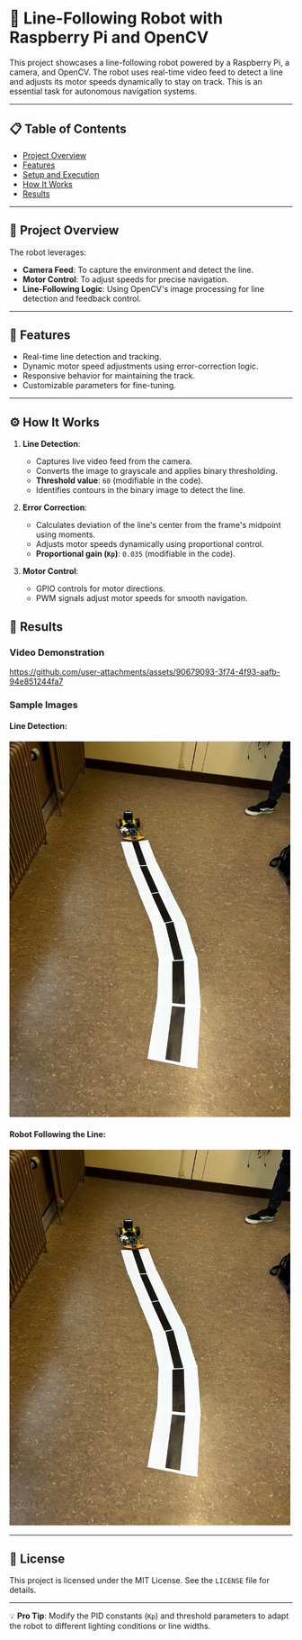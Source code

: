 # 🚗 Line-Following Robot with Raspberry Pi and OpenCV

This project showcases a line-following robot powered by a Raspberry Pi, a camera, and OpenCV. The robot uses real-time video feed to detect a line and adjusts its motor speeds dynamically to stay on track. This is an essential task for autonomous navigation systems.

---

## 📋 Table of Contents

- [Project Overview](#project-overview)
- [Features](#features)
- [Setup and Execution](#setup-and-execution)
- [How It Works](#how-it-works)
- [Results](#results)
---

## 📝 Project Overview

The robot leverages:
- **Camera Feed**: To capture the environment and detect the line.
- **Motor Control**: To adjust speeds for precise navigation.
- **Line-Following Logic**: Using OpenCV's image processing for line detection and feedback control.

---

## 🌟 Features

- Real-time line detection and tracking.
- Dynamic motor speed adjustments using error-correction logic.
- Responsive behavior for maintaining the track.
- Customizable parameters for fine-tuning.

---

## ⚙️ How It Works

1. **Line Detection**:
   - Captures live video feed from the camera.
   - Converts the image to grayscale and applies binary thresholding.
   - **Threshold value**: `60` (modifiable in the code).
   - Identifies contours in the binary image to detect the line.

2. **Error Correction**:
   - Calculates deviation of the line's center from the frame's midpoint using moments.
   - Adjusts motor speeds dynamically using proportional control.
   - **Proportional gain (`Kp`)**: `0.035` (modifiable in the code).

3. **Motor Control**:
   - GPIO controls for motor directions.
   - PWM signals adjust motor speeds for smooth navigation.

## 🎥 Results

### Video Demonstration

https://github.com/user-attachments/assets/90679093-3f74-4f93-aafb-94e851244fa7

### Sample Images

#### Line Detection:
<img src="images/lane_detection.jpg" alt="Line Detection" width="500"/>

#### Robot Following the Line:
<img src="images/robot_following_line.jpg" alt="Robot Following Line" width="500"/>

---

## 📄 License

This project is licensed under the MIT License. See the `LICENSE` file for details.

---

💡 **Pro Tip**: Modify the PID constants (`Kp`) and threshold parameters to adapt the robot to different lighting conditions or line widths.
